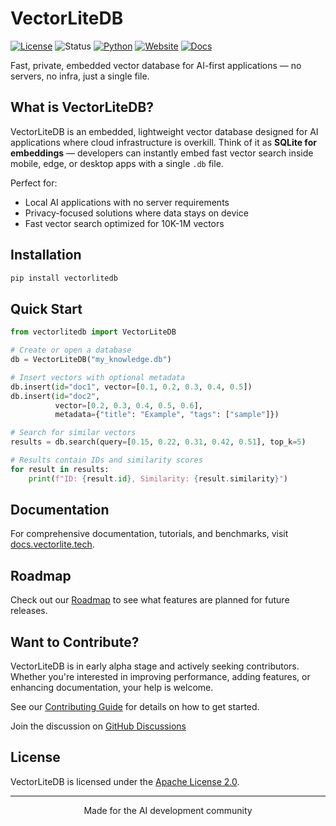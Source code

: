 # VectorLiteDB

[![License](https://img.shields.io/badge/License-Apache_2.0-blue.svg)](https://opensource.org/licenses/Apache-2.0)
![Status](https://img.shields.io/badge/Status-Alpha-orange)
[![Python](https://img.shields.io/badge/Python-3.8+-blue.svg)](https://www.python.org/downloads/)
[![Website](https://img.shields.io/badge/Website-vectorlite.tech-blue)](https://vectorlite.tech)
[![Docs](https://img.shields.io/badge/Docs-docs-green)](https://docs.vectorlite.tech)

Fast, private, embedded vector database for AI-first applications — no servers, no infra, just a single file.

## What is VectorLiteDB?

VectorLiteDB is an embedded, lightweight vector database designed for AI applications where cloud infrastructure is overkill. Think of it as **SQLite for embeddings** — developers can instantly embed fast vector search inside mobile, edge, or desktop apps with a single `.db` file.

Perfect for:
- Local AI applications with no server requirements
- Privacy-focused solutions where data stays on device
- Fast vector search optimized for 10K-1M vectors

## Installation

```bash
pip install vectorlitedb
```

## Quick Start

```python
from vectorlitedb import VectorLiteDB

# Create or open a database
db = VectorLiteDB("my_knowledge.db")

# Insert vectors with optional metadata
db.insert(id="doc1", vector=[0.1, 0.2, 0.3, 0.4, 0.5])
db.insert(id="doc2", 
          vector=[0.2, 0.3, 0.4, 0.5, 0.6], 
          metadata={"title": "Example", "tags": ["sample"]})

# Search for similar vectors
results = db.search(query=[0.15, 0.22, 0.31, 0.42, 0.51], top_k=5)

# Results contain IDs and similarity scores
for result in results:
    print(f"ID: {result.id}, Similarity: {result.similarity}")
```

## Documentation

For comprehensive documentation, tutorials, and benchmarks, visit [docs.vectorlite.tech](https://docs.vectorlite.tech).

## Roadmap

Check out our [Roadmap](https://github.com/orgs/vectorlitedb/projects/1) to see what features are planned for future releases.

## Want to Contribute?

VectorLiteDB is in early alpha stage and actively seeking contributors. Whether you're interested in improving performance, adding features, or enhancing documentation, your help is welcome. 

See our [Contributing Guide](CONTRIBUTING.md) for details on how to get started.

Join the discussion on [GitHub Discussions](https://github.com/vectorlitedb/vectorlitedb/discussions)

## License

VectorLiteDB is licensed under the [Apache License 2.0](LICENSE).

---

<p align="center">Made for the AI development community</p>